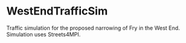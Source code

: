 # WestEndTrafficSim
Traffic simulation for the proposed narrowing of Fry in the West End. Simulation uses Streets4MPI.
